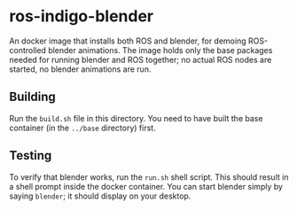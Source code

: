 ros-indigo-blender
==================

An docker image that installs both ROS and blender, for demoing
ROS-controlled blender animations.  The image holds only the base
packages needed for running blender and ROS together; no actual ROS
nodes are started, no blender animations are run.

## Building

Run the `build.sh` file in this directory.  You need to have built
the base container (in the `../base` directory) first.

## Testing
To verify that blender works, run the `run.sh` shell script.
This should result in a shell prompt inside the docker container.
You can start blender simply by saying `blender`; it should display
on your desktop.
